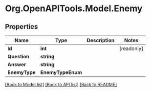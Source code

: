 
# Org.OpenAPITools.Model.Enemy

## Properties

Name | Type | Description | Notes
------------ | ------------- | ------------- | -------------
**Id** | **int** |  | [readonly] 
**Question** | **string** |  | 
**Answer** | **string** |  | 
**EnemyType** | **EnemyTypeEnum** |  | 

[[Back to Model list]](../README.md#documentation-for-models)
[[Back to API list]](../README.md#documentation-for-api-endpoints)
[[Back to README]](../README.md)

